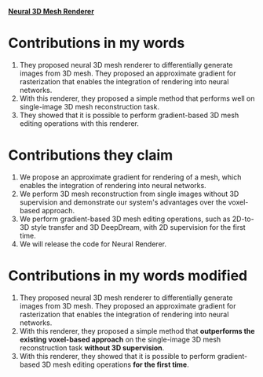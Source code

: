 [**Neural 3D Mesh Renderer**](https://github.com/Big-Brother-Pikachu/Paper-Contributions-Analysis#11-neural-3d-mesh-renderer)

# Contributions in my words

1. They proposed neural 3D mesh renderer to differentially generate images from 3D mesh. They proposed an approximate gradient for rasterization that enables the integration of rendering into neural networks.
2. With this renderer, they proposed a simple method that performs well on single-image 3D mesh reconstruction task.
3. They showed that it is possible to perform gradient-based 3D mesh editing operations with this renderer.

# Contributions they claim

1. We propose an approximate gradient for rendering of a mesh, which enables the integration of rendering into neural networks.
2. We perform 3D mesh reconstruction from single images without 3D supervision and demonstrate our system's advantages over the voxel-based approach.
3. We perform gradient-based 3D mesh editing operations, such as 2D-to-3D style transfer and 3D DeepDream, with 2D supervision for the first time.
4. We will release the code for Neural Renderer.

# Contributions in my words modified

1. They proposed neural 3D mesh renderer to differentially generate images from 3D mesh. They proposed an approximate gradient for rasterization that enables the integration of rendering into neural networks.
2. With this renderer, they proposed a simple method that **outperforms the existing voxel-based approach** on the single-image 3D mesh reconstruction task **without 3D supervision**.
3. With this renderer, they showed that it is possible to perform gradient-based 3D mesh editing operations **for the first time**.